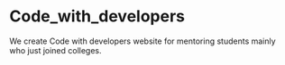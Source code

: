 # Code_with_developers
We create Code with developers website for mentoring students mainly who just joined colleges.

